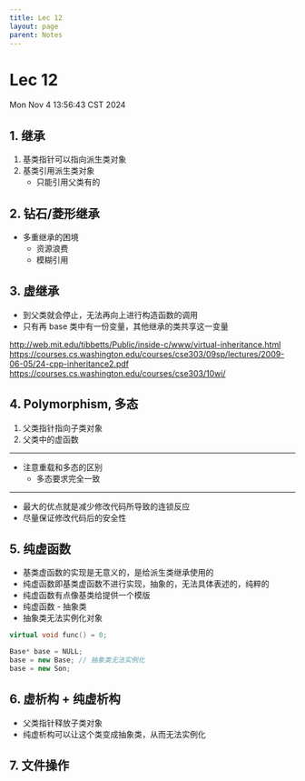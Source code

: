 ```yaml
---
title: Lec 12
layout: page
parent: Notes
---
```


# Lec 12

Mon Nov  4 13:56:43 CST 2024

## 1. 继承

1. 基类指针可以指向派生类对象
2. 基类引用派生类对象
	- 只能引用父类有的

## 2. 钻石/菱形继承

- 多重继承的困境
	- 资源浪费
	- 模糊引用

## 3. 虚继承

- 到父类就会停止，无法再向上进行构造函数的调用
- 只有再 base 类中有一份变量，其他继承的类共享这一变量

http://web.mit.edu/tibbetts/Public/inside-c/www/virtual-inheritance.html
https://courses.cs.washington.edu/courses/cse303/09sp/lectures/2009-06-05/24-cpp-inheritance2.pdf
https://courses.cs.washington.edu/courses/cse303/10wi/

## 4. Polymorphism, 多态

1. 父类指针指向子类对象
2. 父类中的虚函数

---

- 注意重载和多态的区别
	- 多态要求完全一致

---

- 最大的优点就是减少修改代码所导致的连锁反应
- 尽量保证修改代码后的安全性

## 5. 纯虚函数

- 基类虚函数的实现是无意义的，是给派生类继承使用的
- 纯虚函数即基类虚函数不进行实现，抽象的，无法具体表述的，纯粹的
- 纯虚函数有点像基类给提供一个模版
- 纯虚函数 - 抽象类
- 抽象类无法实例化对象

```cpp
virtual void func() = 0;
```

```cpp
Base* base = NULL;
base = new Base; // 抽象类无法实例化
base = new Son;
```

## 6. 虚析构 + 纯虚析构

- 父类指针释放子类对象
- 纯虚析构可以让这个类变成抽象类，从而无法实例化

## 7. 文件操作








